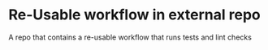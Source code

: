 # Re-Usable workflow in external repo
A repo that contains a re-usable workflow that runs tests and lint checks
